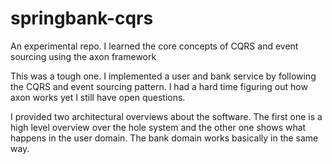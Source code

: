 # springbank-cqrs
An experimental repo. I learned the core concepts of CQRS and event sourcing using the axon framework

This was a tough one. I implemented a user and bank service by following the CQRS and event sourcing pattern. I had a hard time figuring out how axon works yet I still have open questions.

I provided two architectural overviews about the software. The first one is a high level overview over the hole system and the other one shows what happens in the user domain. The bank domain works basically in the same way.
